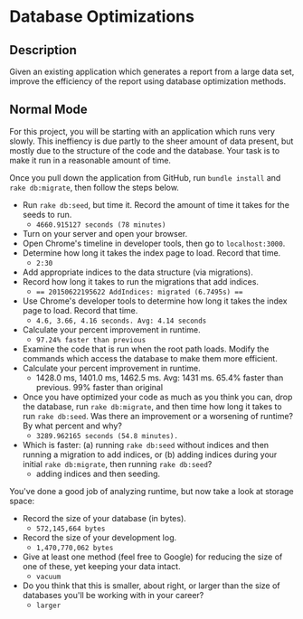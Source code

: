 # Database Optimizations

## Description

Given an existing application which generates a report from a large data set, improve the efficiency of the report using database optimization methods.

## Normal Mode

For this project, you will be starting with an application which runs very slowly.  This ineffiency is due partly to the sheer amount of data present, but mostly due to the structure of the code and the database.  Your task is to make it run in a reasonable amount of time.

Once you pull down the application from GitHub, run `bundle install` and `rake db:migrate`, then follow the steps below.

* Run `rake db:seed`, but time it.  Record the amount of time it takes for the seeds to run.
  * `4660.915127 seconds (78 minutes)`
* Turn on your server and open your browser.
* Open Chrome's timeline in developer tools, then go to `localhost:3000`.
* Determine how long it takes the index page to load.  Record that time.
  * `2:30`
* Add appropriate indices to the data structure (via migrations).
* Record how long it takes to run the migrations that add indices.
  * `== 20150622195622 AddIndices: migrated (6.7495s) ==`
* Use Chrome's developer tools to determine how long it takes the index page to load.  Record that time.
  * `4.6, 3.66, 4.16 seconds. Avg: 4.14 seconds`
* Calculate your percent improvement in runtime.
  * `97.24% faster than previous`
* Examine the code that is run when the root path loads.  Modify the commands which access the database to make them more efficient.
* Calculate your percent improvement in runtime.
  * 1428.0 ms, 1401.0 ms, 1462.5 ms. Avg: 1431 ms. 65.4% faster than previous. 99% faster than original
* Once you have optimized your code as much as you think you can, drop the database, run `rake db:migrate`, and then time how long it takes to run `rake db:seed`.  Was there an improvement or a worsening of runtime?  By what percent and why?
  * `3289.962165 seconds (54.8 minutes).`
* Which is faster: (a) running `rake db:seed` without indices and then running a migration to add indices, or (b) adding indices during your initial `rake db:migrate`, then running `rake db:seed`?
  * adding indices and then seeding.

You've done a good job of analyzing runtime, but now take a look at storage space:

* Record the size of your database (in bytes).
  * `572,145,664 bytes`
* Record the size of your development log.
  * `1,470,770,062 bytes`
* Give at least one method (feel free to Google) for reducing the size of one of these, yet keeping your data intact.
  * `vacuum`
* Do you think that this is smaller, about right, or larger than the size of databases you'll be working with in your career?
  * `larger`
